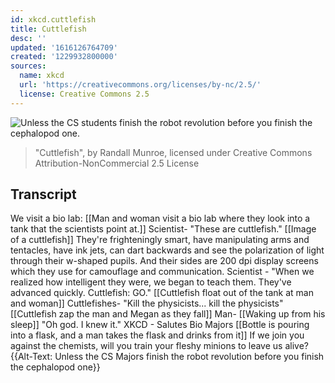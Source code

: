 ```yaml
---
id: xkcd.cuttlefish
title: Cuttlefish
desc: ''
updated: '1616126764709'
created: '1229932800000'
sources:
  name: xkcd
  url: 'https://creativecommons.org/licenses/by-nc/2.5/'
  license: Creative Commons 2.5
---
```

![Unless the CS students finish the robot revolution before you finish the cephalopod one.](https://imgs.xkcd.com/comics/cuttlefish.png)
> "Cuttlefish", by Randall Munroe, licensed under Creative Commons Attribution-NonCommercial 2.5 License

## Transcript
We visit a bio lab: [[Man and woman visit a bio lab where they look into a tank that the scientists point at.]]
Scientist- "These are cuttlefish."
[[Image of a cuttlefish]] They're frighteningly smart, have manipulating arms and tentacles, have ink jets, can dart backwards and see the polarization of light through their w-shaped pupils. And their sides are 200 dpi display screens which they use for camouflage and communication.
Scientist - "When we realized how intelligent they were, we began to teach them. They've advanced quickly. Cuttlefish: GO."
[[Cuttlefish float out of the tank at man and woman]]
Cuttlefishes- "Kill the physicists... kill the physicists"
[[Cuttlefish zap the man and Megan as they fall]]
Man- [[Waking up from his sleep]] "Oh god. I knew it."
XKCD - Salutes Bio Majors
[[Bottle is pouring into a flask, and a man takes the flask and drinks from it]] If we join you against the chemists, will you train your fleshy minions to leave us alive?
{{Alt-Text: Unless the CS Majors finish the robot revolution before you finish the cephalopod one}}

